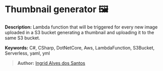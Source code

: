 # Thumbnail generator 🖼

**Description:** Lambda function that will be triggered for every new image uploaded in a S3 bucket generating a thumbnail and uploading it to the same S3 bucket.

**Keywords:** C#, CSharp, DotNetCore, Aws, LambdaFunction, S3Bucket, Serverless, yaml, yml

>**Author:** [Ingrid Alves dos Santos](https://www.linkedin.com/in/ingridalves/)
